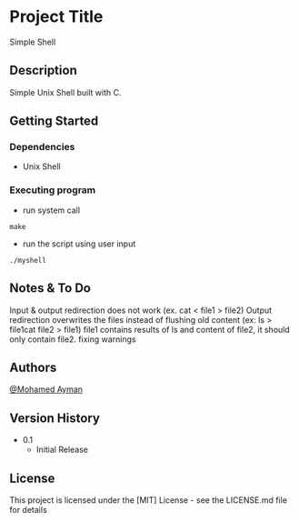 # Project Title
Simple Shell

## Description

Simple Unix Shell built with C.


## Getting Started

### Dependencies
* Unix Shell

### Executing program

* run system call
```
make
```
* run the script using user input
```
./myshell
```

## Notes & To Do
Input & output redirection does not work (ex. cat < file1 > file2)
Output redirection overwrites the files instead of flushing old content 
(ex: ls > file1cat file2 > file1) file1 contains results of ls and content of file2, it should only contain file2. 
fixing warnings

## Authors

[@Mohamed Ayman](https://www.linkedin.com/in/mohayman3600/)


## Version History

* 0.1
    * Initial Release

## License

This project is licensed under the [MIT] License - see the LICENSE.md file for details
